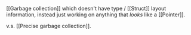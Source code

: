 [[Garbage collection]] which doesn't have type / [[Struct]] layout information, instead just working on anything that *looks* like a [[Pointer]].

v.s. [[Precise garbage collection]].